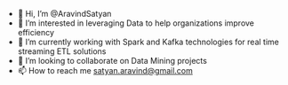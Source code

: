 - 👋 Hi, I’m @AravindSatyan
- 👀 I’m interested in leveraging Data to help organizations improve efficiency
- 🌱 I’m currently working with Spark and Kafka technologies for real time streaming ETL solutions
- 💞️ I’m looking to collaborate on Data Mining projects
- 📫 How to reach me satyan.aravind@gmail.com

